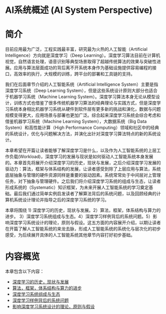 <!--Copyright © Microsoft Corporation. All rights reserved.
  适用于[License](https://github.com/microsoft/AI-System/blob/main/LICENSE)版权许可-->

# AI系统概述 (AI System Perspective)

# 简介

目前应用最为广泛，工程实践最丰富，研究最为火热的人工智能（Artificial Intelligence）方向就是深度学习（Deep Learning）。深度学习算法目前在计算机视觉，自然语言处理，语音识别等典型场景取得了超越传统算法的效果与突破性进展。应用与算法层面成功的背后离不开系统本身作为基础设施提供容易编程的接口，高效率的执行，大规模的训练，跨平台的部署和工具链的支持。

我们在后面章节介绍的人工智能系统（Artificial Intelligence System）主要是指深度学习系统（Deep Learning System），但是这些系统设计原则大部分也适合于机器学习系统（Machine Learning System）。深度学习算法本身无论从模型设计，训练方式也借鉴了很多传统机器学习算法的经典理论与实践方式，但是深度学习系统本身相比机器学习系统从硬件到软件层有更多新的挑战和演化，数据与问题规模变得更大，应用场景与部署也更加广泛。综合起来深度学习系统会综合考虑和借鉴机器学习系统（Machine Learning System），大数据系统（Big Data System）和高性能计算（High Performance Computing）领域和社区中的经典的系统设计，优化与问题解决方法，并演化出针对深度学习算法特点的新的系统设计。

本章希望在开篇让读者能够了解深度学习是什么，以及作为人工智能系统的上层工作负载(Workload)，深度学习的发展与现状是如何驱动人工智能系统本身发展的。本章首先将展开介绍深度学习的历史，现状与发展，之后介绍深度学习发展的驱动力：算法，框架与体系结构的发展，让读者感受到除了上层应用与算法，系统底层抽象与管理的硬件资源同样是重要的驱动因素。系统常常处于中间层对上管理任务，对下抽象与管理硬件。之后我们将介绍深度学习系统的组成与生态，让读者形成系统的（Systematic）知识框架，为未来开展人工智能系统的学习奠定基础。最后我们通过简单实例启发读者了解算法背后的系统问题，以及回顾经典的计算机系统设计理论并指导之后的深度学习系统的学习。

本章将围绕 1) 深度学习的历史，现状与发展。2）算法，框架，体系结构与算力的进步。 3）深度学习系统组成与生态。4）深度学习样例背后的系统问题。5）影响深度学习系统设计的理论，原则与假设。这五方面的内容展开介绍，以期让读者在开篇了解人工智能系统的来龙去脉，形成人工智能系统的系统化与层次化的初步感受，为后续展开具体的人工智能系统其他章节内容打好初步基础。

# 内容概览

本章包含以下内容：

- [深度学习的历史，现状与发展](1.1-深度学习的历史，现状与发展.md)     
- [算法，框架，体系结构与算力的进步](1.2-算法，框架，体系结构与算力的进步.md)     
- [深度学习系统组成与生态](1.3-深度学习系统组成与生态.md) 
- [深度学习样例背后的系统问题](1.4-深度学习样例背后的系统问题.md) 
- [影响深度学习系统设计的理论，原则与假设](1.5-影响深度学习系统设计的理论，原则与假设.md) 

